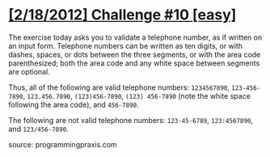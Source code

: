 # [[2/18/2012] Challenge #10 [easy]][1]

The exercise today asks you to validate a telephone number, as if written on an input form. Telephone numbers can be written as ten digits, or with dashes, spaces, or dots between the three segments, or with the area code parenthesized; both the area code and any white space between segments are optional.

Thus, all of the following are valid telephone numbers: `1234567890`, `123-456-7890`, `123.456.7890`, `(123)456-7890`, `(123) 456-7890` (note the white space following the area code), and `456-7890`.

The following are not valid telephone numbers: `123-45-6789`, `123:4567890`, and `123/456-7890`.

source: programmingpraxis.com


[1]: https://www.reddit.com/r/dailyprogrammer/comments/pv98f/2182012_challenge_10_easy/
